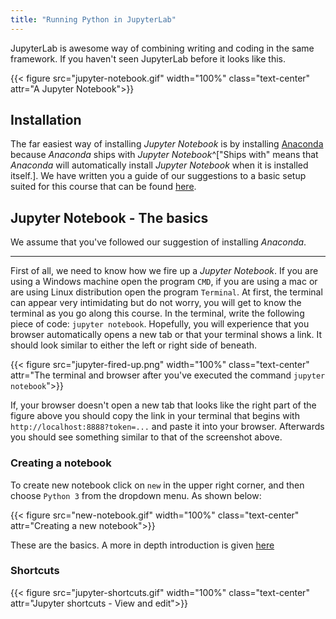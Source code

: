 ```yaml
---
title: "Running Python in JupyterLab"
---
```


JupyterLab is awesome way of combining writing and coding in the same framework. If you haven't seen JupyterLab before it looks like this. 

{{< figure src="jupyter-notebook.gif" width="100%" class="text-center" attr="A Jupyter Notebook">}}



## Installation

The far easiest way of installing _Jupyter Notebook_ is by installing [Anaconda](https://www.anaconda.com/) because _Anaconda_ ships with _Jupyter Notebook_^["Ships with" means that _Anaconda_ will automatically install _Jupyter Notebook_ when it is installed itself.]. We have written you a guide of our suggestions to a basic setup suited for this course that can be found [here](/guides/python-installation/).

## Jupyter Notebook - The basics

We assume that you've followed our suggestion of installing _Anaconda_.  

-----

First of all, we need to know how we fire up a _Jupyter Notebook_. If you are using a Windows machine open the program `CMD`, if you are using a mac or are using Linux distribution open the program `Terminal`. At first, the terminal can appear very intimidating but do not worry, you will get to know the terminal as you go along this course. In the terminal, write the following piece of code: `jupyter notebook`. Hopefully, you will experience that you browser automatically opens a new tab or that your terminal shows a link. It should look similar to either the left or right side of beneath.

{{< figure src="jupyter-fired-up.png" width="100%" class="text-center" attr="The terminal and browser after you've executed the command `jupyter notebook`">}}

If, your browser doesn't open a new tab that looks like the right part of the figure above you should copy the link in your terminal that begins with `http://localhost:8888?token=...` and paste it into your browser. Afterwards you should see something similar to that of the screenshot above.

### Creating a notebook

To create new notebook click on `new` in the upper right corner, and then choose `Python 3` from the dropdown menu. As shown below:

{{< figure src="new-notebook.gif" width="100%" class="text-center" attr="Creating a new notebook">}}

These are the basics. A more in depth introduction is given [here](https://www.datacamp.com/community/tutorials/tutorial-jupyter-notebook)

### Shortcuts

{{< figure src="jupyter-shortcuts.gif" width="100%" class="text-center" attr="Jupyter shortcuts - View and edit">}}